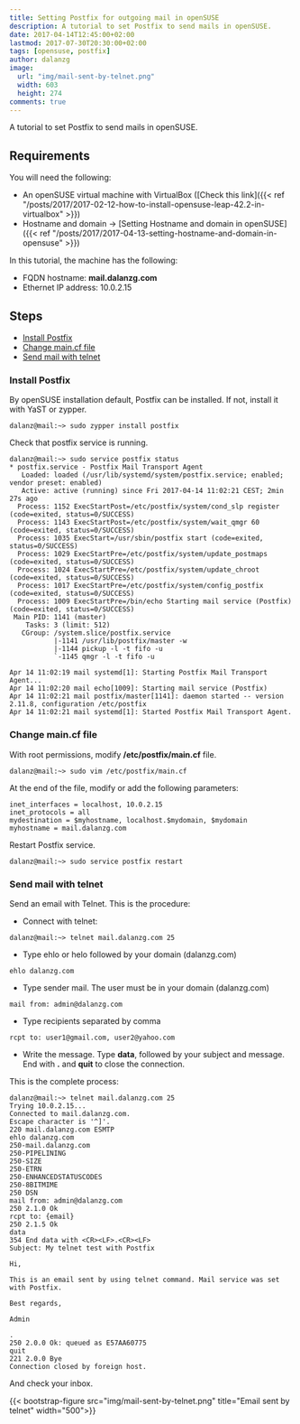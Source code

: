 ```yaml
---
title: Setting Postfix for outgoing mail in openSUSE
description: A tutorial to set Postfix to send mails in openSUSE.
date: 2017-04-14T12:45:00+02:00
lastmod: 2017-07-30T20:30:00+02:00
tags: [opensuse, postfix]
author: dalanzg
image:  
  url: "img/mail-sent-by-telnet.png"
  width: 603
  height: 274
comments: true
---
```


A tutorial to set Postfix to send mails in openSUSE.

## Requirements

You will need the following:

- An openSUSE virtual machine with VirtualBox ([Check this link]({{< ref "/posts/2017/2017-02-12-how-to-install-opensuse-leap-42.2-in-virtualbox" >}})
- Hostname and domain -> [Setting Hostname and domain in openSUSE]({{< ref "/posts/2017/2017-04-13-setting-hostname-and-domain-in-opensuse" >}})

In this tutorial, the machine has the following:

- FQDN hostname: **mail.dalanzg.com**
- Ethernet IP address: 10.0.2.15

## Steps

- [Install Postfix](#install-postfix)
- [Change main.cf file](#change-main.cf-file)
- [Send mail with telnet](#send-mail-with-telnet)

### Install Postfix

By openSUSE installation default, Postfix can be installed. If not, install it with YaST or zypper.

```terminal
dalanz@mail:~> sudo zypper install postfix
```

Check that postfix service is running.

```terminal
dalanz@mail:~> sudo service postfix status
* postfix.service - Postfix Mail Transport Agent
   Loaded: loaded (/usr/lib/systemd/system/postfix.service; enabled; vendor preset: enabled)
   Active: active (running) since Fri 2017-04-14 11:02:21 CEST; 2min 27s ago
  Process: 1152 ExecStartPost=/etc/postfix/system/cond_slp register (code=exited, status=0/SUCCESS)
  Process: 1143 ExecStartPost=/etc/postfix/system/wait_qmgr 60 (code=exited, status=0/SUCCESS)
  Process: 1035 ExecStart=/usr/sbin/postfix start (code=exited, status=0/SUCCESS)
  Process: 1029 ExecStartPre=/etc/postfix/system/update_postmaps (code=exited, status=0/SUCCESS)
  Process: 1024 ExecStartPre=/etc/postfix/system/update_chroot (code=exited, status=0/SUCCESS)
  Process: 1017 ExecStartPre=/etc/postfix/system/config_postfix (code=exited, status=0/SUCCESS)
  Process: 1009 ExecStartPre=/bin/echo Starting mail service (Postfix) (code=exited, status=0/SUCCESS)
 Main PID: 1141 (master)
    Tasks: 3 (limit: 512)
   CGroup: /system.slice/postfix.service
           |-1141 /usr/lib/postfix/master -w
           |-1144 pickup -l -t fifo -u
           `-1145 qmgr -l -t fifo -u

Apr 14 11:02:19 mail systemd[1]: Starting Postfix Mail Transport Agent...
Apr 14 11:02:20 mail echo[1009]: Starting mail service (Postfix)
Apr 14 11:02:21 mail postfix/master[1141]: daemon started -- version 2.11.8, configuration /etc/postfix
Apr 14 11:02:21 mail systemd[1]: Started Postfix Mail Transport Agent.
```

### Change main.cf file

With root permissions, modify **/etc/postfix/main.cf** file.

```terminal
dalanz@mail:~> sudo vim /etc/postfix/main.cf
```

At the end of the file, modify or add the following parameters:

```vim
inet_interfaces = localhost, 10.0.2.15
inet_protocols = all
mydestination = $myhostname, localhost.$mydomain, $mydomain
myhostname = mail.dalanzg.com
```

Restart Postfix service.

```terminal
dalanz@mail:~> sudo service postfix restart
```

### Send mail with telnet

Send an email with Telnet. This is the procedure:

- Connect with telnet:

```terminal
dalanz@mail:~> telnet mail.dalanzg.com 25
```

- Type ehlo or helo followed by your domain (dalanzg.com)

```terminal
ehlo dalanzg.com
```

- Type sender mail. The user must be in your domain (dalanzg.com)

```terminal
mail from: admin@dalanzg.com
```

- Type recipients separated by comma

```terminal
rcpt to: user1@gmail.com, user2@yahoo.com
```

- Write the message. Type **data**, followed by your subject and message. End with **.** and **quit** to close the connection.

This is the complete process:

```terminal
dalanz@mail:~> telnet mail.dalanzg.com 25
Trying 10.0.2.15...
Connected to mail.dalanzg.com.
Escape character is '^]'.
220 mail.dalanzg.com ESMTP
ehlo dalanzg.com
250-mail.dalanzg.com
250-PIPELINING
250-SIZE
250-ETRN
250-ENHANCEDSTATUSCODES
250-8BITMIME
250 DSN
mail from: admin@dalanzg.com
250 2.1.0 Ok
rcpt to: {email}
250 2.1.5 Ok
data
354 End data with <CR><LF>.<CR><LF>
Subject: My telnet test with Postfix

Hi,

This is an email sent by using telnet command. Mail service was set with Postfix.

Best regards,

Admin

.
250 2.0.0 Ok: queued as E57AA60775
quit
221 2.0.0 Bye
Connection closed by foreign host.
```

And check your inbox.

{{< bootstrap-figure src="img/mail-sent-by-telnet.png" title="Email sent by telnet" width="500">}}
